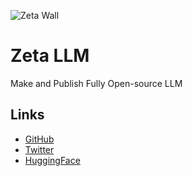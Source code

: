 
![Zeta Wall](https://github.com/user-attachments/assets/925fc637-c577-4a04-925e-ac0210c2a106)

# Zeta LLM
Make and Publish Fully Open-source LLM

## Links
- [GitHub](https://github.com/Zeta-LLM/Zeta/)
- [Twitter](https://x.com/Zeta_LLM/)
- [HuggingFace](https://huggingface.co/Zeta-LLM/)

